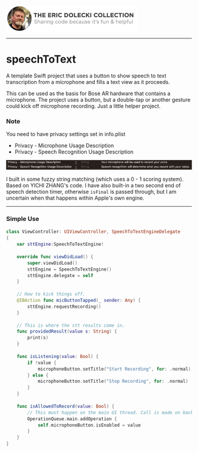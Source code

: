 ![header](./ed-badge.png)

----

# speechToText
A template Swift project that uses a button to show speech to text transcription from a microphone and fills a text view as it proceeds. 

This can be used as the basis for Bose AR hardware that contains a microphone. The project uses a button, but a double-tap or another gesture could kick off microphone recording. Just a little helper project. 

### Note
You need to have privacy settings set in info.plist
* Privacy - Microphone Usage Description
* Privacy - Speech Recognition Usage Description

![Privacy](./privacy.png)

I built in some fuzzy string matching (which uses a 0 - 1 scoring system). Based on YICHI ZHANG's code. I have also built-in a two second end of speech detection timer, otherwise `isFinal` is passed through, but I am uncertain when that happens within Apple's own engine.

----

### Simple Use

```swift
class ViewController: UIViewController, SpeechToTextEngineDelegate 
{
    var sttEngine:SpeechToTextEngine!
    
    override func viewDidLoad() {
        super.viewDidLoad()
        sttEngine = SpeechToTextEngine()
        sttEngine.delegate = self
    }
    
    // How to kick things off.
    @IBAction func micButtonTapped(_ sender: Any) {
        sttEngine.requestRecording()
    }
    
    // This is where the stt results come in.
    func providedResult(value s: String) {
        print(s)
    }
    
    func isListening(value: Bool) {
        if !value {
            microphoneButton.setTitle("Start Recording", for: .normal)
        } else {
            microphoneButton.setTitle("Stop Recording", for: .normal)
        }
    }
    
    func isAllowedToRecord(value: Bool) {
        // This must happen on the main UI thread. Call is made on background thread.
        OperationQueue.main.addOperation {
            self.microphoneButton.isEnabled = value
        }
    }
}
